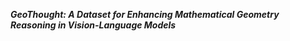 ***GeoThought: A Dataset for Enhancing Mathematical Geometry Reasoning in Vision-Language Models***
